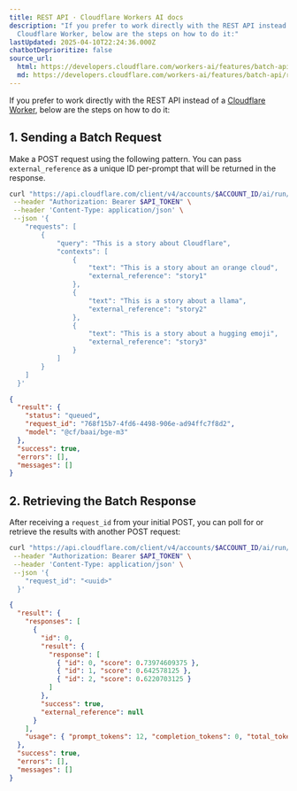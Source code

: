 ```yaml
---
title: REST API · Cloudflare Workers AI docs
description: "If you prefer to work directly with the REST API instead of a
  Cloudflare Worker, below are the steps on how to do it:"
lastUpdated: 2025-04-10T22:24:36.000Z
chatbotDeprioritize: false
source_url:
  html: https://developers.cloudflare.com/workers-ai/features/batch-api/rest-api/
  md: https://developers.cloudflare.com/workers-ai/features/batch-api/rest-api/index.md
---
```


If you prefer to work directly with the REST API instead of a [Cloudflare Worker](https://developers.cloudflare.com/workers-ai/features/batch-api/workers-binding/), below are the steps on how to do it:

## 1. Sending a Batch Request

Make a POST request using the following pattern. You can pass `external_reference` as a unique ID per-prompt that will be returned in the response.

```bash
curl "https://api.cloudflare.com/client/v4/accounts/$ACCOUNT_ID/ai/run/@cf/baai/bge-m3?queueRequest=true" \
 --header "Authorization: Bearer $API_TOKEN" \
 --header 'Content-Type: application/json' \
 --json '{
    "requests": [
        {
            "query": "This is a story about Cloudflare",
            "contexts": [
                {
                    "text": "This is a story about an orange cloud",
                    "external_reference": "story1"
                },
                {
                    "text": "This is a story about a llama",
                    "external_reference": "story2"
                },
                {
                    "text": "This is a story about a hugging emoji",
                    "external_reference": "story3"
                }
            ]
        }
    ]
  }'
```

```json
{
  "result": {
    "status": "queued",
    "request_id": "768f15b7-4fd6-4498-906e-ad94ffc7f8d2",
    "model": "@cf/baai/bge-m3"
  },
  "success": true,
  "errors": [],
  "messages": []
}
```

## 2. Retrieving the Batch Response

After receiving a `request_id` from your initial POST, you can poll for or retrieve the results with another POST request:

```bash
curl "https://api.cloudflare.com/client/v4/accounts/$ACCOUNT_ID/ai/run/@cf/baai/bge-m3?queueRequest=true" \
 --header "Authorization: Bearer $API_TOKEN" \
 --header 'Content-Type: application/json' \
 --json '{
    "request_id": "<uuid>"
  }'
```

```json
{
  "result": {
    "responses": [
      {
        "id": 0,
        "result": {
          "response": [
            { "id": 0, "score": 0.73974609375 },
            { "id": 1, "score": 0.642578125 },
            { "id": 2, "score": 0.6220703125 }
          ]
        },
        "success": true,
        "external_reference": null
      }
    ],
    "usage": { "prompt_tokens": 12, "completion_tokens": 0, "total_tokens": 12 }
  },
  "success": true,
  "errors": [],
  "messages": []
}
```
